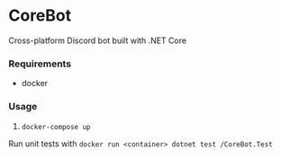 # CoreBot

Cross-platform Discord bot built with .NET Core

### Requirements

* docker

### Usage

1. `docker-compose up`

Run unit tests with `docker run <container> dotnet test /CoreBot.Test`
